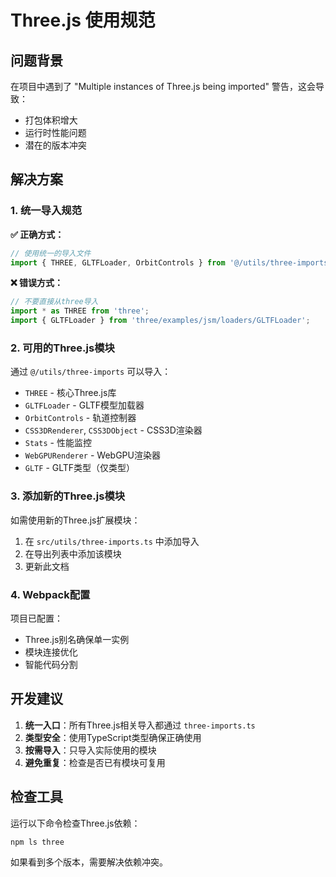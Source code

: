 # Three.js 使用规范

## 问题背景

在项目中遇到了 "Multiple instances of Three.js being imported" 警告，这会导致：
- 打包体积增大
- 运行时性能问题
- 潜在的版本冲突

## 解决方案

### 1. 统一导入规范

**✅ 正确方式：**
```typescript
// 使用统一的导入文件
import { THREE, GLTFLoader, OrbitControls } from '@/utils/three-imports';
```

**❌ 错误方式：**
```typescript
// 不要直接从three导入
import * as THREE from 'three';
import { GLTFLoader } from 'three/examples/jsm/loaders/GLTFLoader';
```

### 2. 可用的Three.js模块

通过 `@/utils/three-imports` 可以导入：
- `THREE` - 核心Three.js库
- `GLTFLoader` - GLTF模型加载器
- `OrbitControls` - 轨道控制器
- `CSS3DRenderer`, `CSS3DObject` - CSS3D渲染器
- `Stats` - 性能监控
- `WebGPURenderer` - WebGPU渲染器
- `GLTF` - GLTF类型（仅类型）

### 3. 添加新的Three.js模块

如需使用新的Three.js扩展模块：
1. 在 `src/utils/three-imports.ts` 中添加导入
2. 在导出列表中添加该模块
3. 更新此文档

### 4. Webpack配置

项目已配置：
- Three.js别名确保单一实例
- 模块连接优化
- 智能代码分割

## 开发建议

1. **统一入口**：所有Three.js相关导入都通过 `three-imports.ts`
2. **类型安全**：使用TypeScript类型确保正确使用
3. **按需导入**：只导入实际使用的模块
4. **避免重复**：检查是否已有模块可复用

## 检查工具

运行以下命令检查Three.js依赖：
```bash
npm ls three
```

如果看到多个版本，需要解决依赖冲突。 